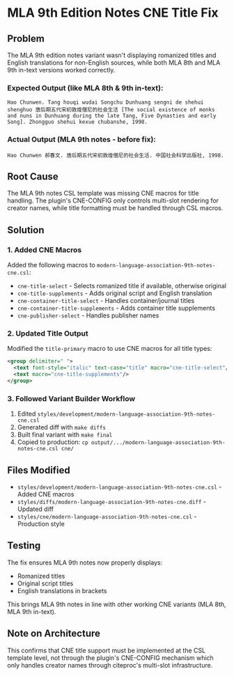 # MLA 9th Edition Notes CNE Title Fix

## Problem
The MLA 9th edition notes variant wasn't displaying romanized titles and English translations for non-English sources, while both MLA 8th and MLA 9th in-text versions worked correctly.

### Expected Output (like MLA 8th & 9th in-text):
```
Hao Chunwen. Tang houqi wudai Songchu Dunhuang sengni de shehui shenghuo 唐后期五代宋初敦煌僧尼的社会生活 [The social existence of monks and nuns in Dunhuang during the late Tang, Five Dynasties and early Song]. Zhongguo shehui kexue chubanshe, 1998.
```

### Actual Output (MLA 9th notes - before fix):
```
Hao Chunwen 郝春文. 唐后期五代宋初敦煌僧尼的社会生活. 中国社会科学出版社, 1998.
```

## Root Cause
The MLA 9th notes CSL template was missing CNE macros for title handling. The plugin's CNE-CONFIG only controls multi-slot rendering for creator names, while title formatting must be handled through CSL macros.

## Solution

### 1. Added CNE Macros
Added the following macros to `modern-language-association-9th-notes-cne.csl`:
- `cne-title-select` - Selects romanized title if available, otherwise original
- `cne-title-supplements` - Adds original script and English translation
- `cne-container-title-select` - Handles container/journal titles
- `cne-container-title-supplements` - Adds container title supplements
- `cne-publisher-select` - Handles publisher names

### 2. Updated Title Output
Modified the `title-primary` macro to use CNE macros for all title types:
```xml
<group delimiter=" ">
  <text font-style="italic" text-case="title" macro="cne-title-select"/>
  <text macro="cne-title-supplements"/>
</group>
```

### 3. Followed Variant Builder Workflow
1. Edited `styles/development/modern-language-association-9th-notes-cne.csl`
2. Generated diff with `make diffs`
3. Built final variant with `make final`
4. Copied to production: `cp output/.../modern-language-association-9th-notes-cne.csl cne/`

## Files Modified
- `styles/development/modern-language-association-9th-notes-cne.csl` - Added CNE macros
- `styles/diffs/modern-language-association-9th-notes-cne.diff` - Updated diff
- `styles/cne/modern-language-association-9th-notes-cne.csl` - Production style

## Testing
The fix ensures MLA 9th notes now properly displays:
- Romanized titles
- Original script titles
- English translations in brackets

This brings MLA 9th notes in line with other working CNE variants (MLA 8th, MLA 9th in-text).

## Note on Architecture
This confirms that CNE title support must be implemented at the CSL template level, not through the plugin's CNE-CONFIG mechanism which only handles creator names through citeproc's multi-slot infrastructure.